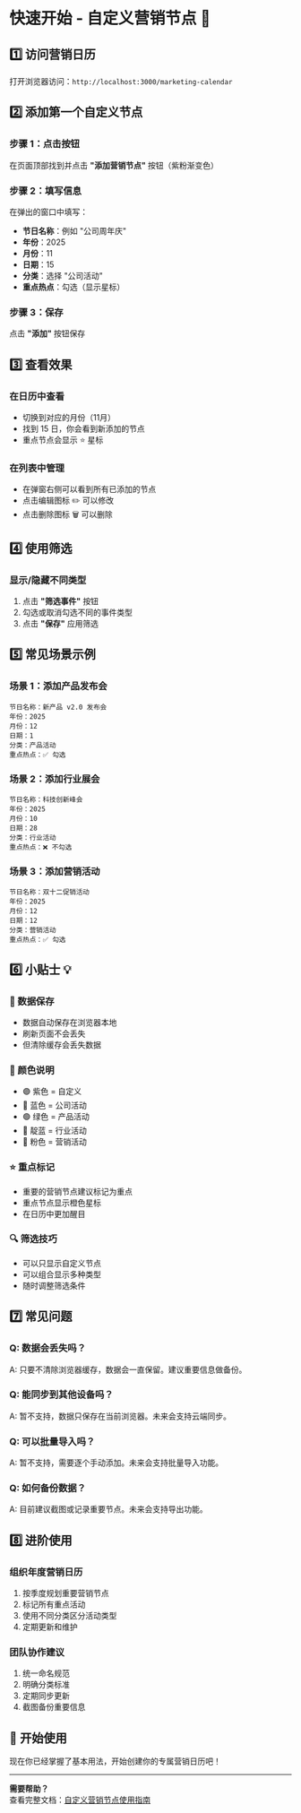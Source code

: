 # 快速开始 - 自定义营销节点 🚀

## 1️⃣ 访问营销日历

打开浏览器访问：`http://localhost:3000/marketing-calendar`

## 2️⃣ 添加第一个自定义节点

### 步骤 1：点击按钮
在页面顶部找到并点击 **"添加营销节点"** 按钮（紫粉渐变色）

### 步骤 2：填写信息
在弹出的窗口中填写：
- **节日名称**：例如 "公司周年庆"
- **年份**：2025
- **月份**：11
- **日期**：15
- **分类**：选择 "公司活动"
- **重点热点**：勾选（显示星标）

### 步骤 3：保存
点击 **"添加"** 按钮保存

## 3️⃣ 查看效果

### 在日历中查看
- 切换到对应的月份（11月）
- 找到 15 日，你会看到新添加的节点
- 重点节点会显示 ⭐ 星标

### 在列表中管理
- 在弹窗右侧可以看到所有已添加的节点
- 点击编辑图标 ✏️ 可以修改
- 点击删除图标 🗑️ 可以删除

## 4️⃣ 使用筛选

### 显示/隐藏不同类型
1. 点击 **"筛选事件"** 按钮
2. 勾选或取消勾选不同的事件类型
3. 点击 **"保存"** 应用筛选

## 5️⃣ 常见场景示例

### 场景 1：添加产品发布会
```
节日名称：新产品 v2.0 发布会
年份：2025
月份：12
日期：1
分类：产品活动
重点热点：✅ 勾选
```

### 场景 2：添加行业展会
```
节日名称：科技创新峰会
年份：2025
月份：10
日期：28
分类：行业活动
重点热点：❌ 不勾选
```

### 场景 3：添加营销活动
```
节日名称：双十二促销活动
年份：2025
月份：12
日期：12
分类：营销活动
重点热点：✅ 勾选
```

## 6️⃣ 小贴士 💡

### 💾 数据保存
- 数据自动保存在浏览器本地
- 刷新页面不会丢失
- 但清除缓存会丢失数据

### 🎨 颜色说明
- 🟣 紫色 = 自定义
- 🔵 蓝色 = 公司活动
- 🟢 绿色 = 产品活动
- 🔷 靛蓝 = 行业活动
- 🩷 粉色 = 营销活动

### ⭐ 重点标记
- 重要的营销节点建议标记为重点
- 重点节点显示橙色星标
- 在日历中更加醒目

### 🔍 筛选技巧
- 可以只显示自定义节点
- 可以组合显示多种类型
- 随时调整筛选条件

## 7️⃣ 常见问题

### Q: 数据会丢失吗？
A: 只要不清除浏览器缓存，数据会一直保留。建议重要信息做备份。

### Q: 能同步到其他设备吗？
A: 暂不支持，数据只保存在当前浏览器。未来会支持云端同步。

### Q: 可以批量导入吗？
A: 暂不支持，需要逐个手动添加。未来会支持批量导入功能。

### Q: 如何备份数据？
A: 目前建议截图或记录重要节点。未来会支持导出功能。

## 8️⃣ 进阶使用

### 组织年度营销日历
1. 按季度规划重要营销节点
2. 标记所有重点活动
3. 使用不同分类区分活动类型
4. 定期更新和维护

### 团队协作建议
1. 统一命名规范
2. 明确分类标准
3. 定期同步更新
4. 截图备份重要信息

## 🎉 开始使用

现在你已经掌握了基本用法，开始创建你的专属营销日历吧！

---

**需要帮助？**  
查看完整文档：[自定义营销节点使用指南](./docs/自定义营销节点使用指南.md)

